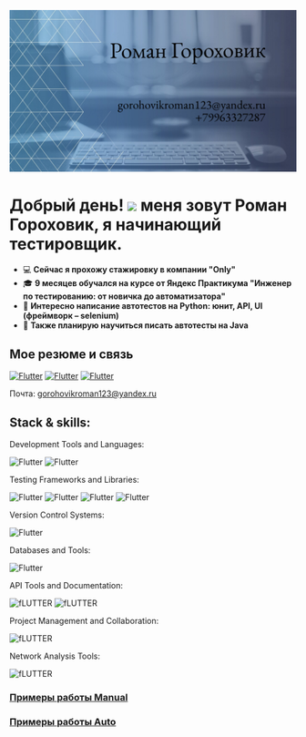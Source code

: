 ![Header](https://github.com/Romanneq/Romanneq/blob/main/assets/photo.png)
<h1> Добрый день! <img src="https://media.giphy.com/media/hvRJCLFzcasrR4ia7z/giphy.gif" width="30px"/> меня зовут Роман Гороховик, я начинающий тестировщик.</h1>

- 💻 **Сейчас я прохожу стажировку в компании "Only"**
- 🎓 **9 месяцев обучался на курсе от Яндекс Практикума "Инженер по тестированию: от новичка до автоматизатора"**
- 🔎 **Интересно написание автотестов на Python: юнит, API, UI (фреймворк – selenium)**
- 📔 **Также планирую научиться писать автотесты на Java** 
## Мое резюме и связь
[![Flutter](https://img.shields.io/badge/-резюме-white?style=for-the-badge&logo=google)](https://drive.google.com/file/d/1pC_KQYBA2NCn14D1hQbKEChjbxoHrhkx/view) [![Flutter](https://img.shields.io/badge/telegram-blue?style=for-the-badge&logo=telegram)](https://t.me/romagorohovik) [![Flutter](https://img.shields.io/badge/VK-0077FF?style=for-the-badge&logo=vk)](https://vk.com/gr196) 

Почта: gorohovikroman123@yandex.ru
## Stack & skills:
Development Tools and Languages:

![Flutter](https://img.shields.io/badge/-PYTHON-090909?style=for-the-badge&logo=python) ![Flutter](https://img.shields.io/badge/-ANDROIDSTUDIO-090909?style=for-the-badge&logo=androidstudio)

Testing Frameworks and Libraries:

![Flutter](https://img.shields.io/badge/-SELENIUM-090909?style=for-the-badge&logo=selenium) ![Flutter](https://img.shields.io/badge/-PYTEST-090909?style=for-the-badge&logo=pytest) ![Flutter](https://img.shields.io/badge/-REQUESTS-090909?style=for-the-badge&logo=python) ![Flutter](https://img.shields.io/badge/-ALLURE-090909?style=for-the-badge&logo=)

Version Control Systems:
   
![Flutter](https://img.shields.io/badge/-GITHUB-090909?style=for-the-badge&logo=github)

Databases and Tools:

![Flutter](https://img.shields.io/badge/-POSTGRES-090909?style=for-the-badge&logo=postgresql)

API Tools and Documentation:

![fLUTTER](https://img.shields.io/badge/-POSTMAN-090909?style=for-the-badge&logo=postman) ![fLUTTER](https://img.shields.io/badge/-SWAGGER-090909?style=for-the-badge&logo=swagger)

Project Management and Collaboration:

![fLUTTER](https://img.shields.io/badge/-FIGMA-090909?style=for-the-badge&logo=figma)

Network Analysis Tools:

![fLUTTER](https://img.shields.io/badge/-CHARLESPROXY-090909?style=for-the-badge&logo=charles)

### [Примеры работы Manual](https://github.com/Romanneq/qa-manual/blob/main/README.md)
### [Примеры работы Auto](https://github.com/Romanneq/qa-auto/blob/main/README.md)

    

